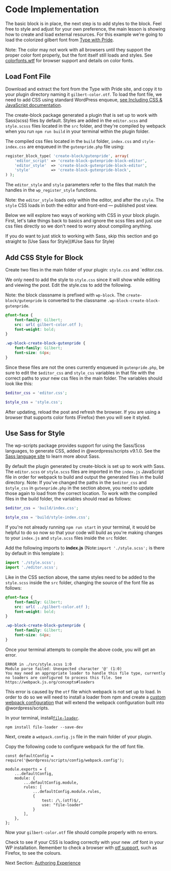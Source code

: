 # Code Implementation

The basic block is in place, the next step is to add styles to the block. Feel free to style and adjust for your own preference, the main lesson is showing how to create and load external resources. For this example we're going to load the colorized gilbert font from [Type with Pride](https://www.typewithpride.com/).

Note: The color may not work with all browsers until they support the proper color font properly, but the font itself still loads and styles. See [colorfonts.wtf](https://www.colorfonts.wtf/) for browser support and details on color fonts.

## Load Font File

Download and extract the font from the Type with Pride site, and copy it to your plugin directory naming it `gilbert-color.otf`. To load the font file, we need to add CSS using standard WordPress enqueue, [see Including CSS & JavaScript documentation](https://developer.wordpress.org/themes/basics/including-css-javascript/).

The create-block package generated a plugin that is set up to work with Sass(scss) files by default. Styles are added in the `editor.scss` and `style.scsss` files located in the `src` folder, and they're compiled by webpack when you run `npm run build` in your terminal within the plugin folder. 

The compiled css files located in the `build` folder, `index.css` and `style-index.css` are enqueued in the `gutenpride.php` file using: 

```php
register_block_type( 'create-block/gutenpride', array(
    'editor_script' => 'create-block-gutenpride-block-editor',
    'editor_style'  => 'create-block-gutenpride-block-editor',
    'style'         => 'create-block-gutenpride-block',
) );
```

The `editor_style` and `style` parameters refer to the files that match the handles in the `wp_register_style` functions.

Note: the `editor_style` loads only within the editor, and after the `style`. The `style` CSS loads in both the editor and front-end — published post view.

Below we will explore two ways of working with CSS in your block plugin. First, let's take things back to basics and ignore the scss files and just use css files directly so we don't need to worry about compiling anything. 

If you do want to just stick to working with Sass, skip this section and go straight to [Use Sass for Style](#Use Sass for Style)  

## Add CSS Style for Block

Create two files in the main folder of your plugin: `style.css` and `editor.css. 

We only need to add the style to `style.css` since it will show while editing and viewing the post. Edit the style.css to add the following.

Note: the block classname is prefixed with `wp-block`. The `create-block/gutenpride` is converted to the classname `.wp-block-create-block-gutenpride`.

```css
@font-face {
	font-family: Gilbert;
	src: url( gilbert-color.otf );
	font-weight: bold;
}

.wp-block-create-block-gutenpride {
	font-family: Gilbert;
	font-size: 64px;
}
```

Since these files are not the ones currently enqueued in `gutenpride.php`, be sure to edit the `$editor_css` and `style_css` variables in that file with the correct paths to your new css files in the main folder. The variables should look like this: 

```php
$editor_css = 'editor.css';

$style_css = 'style.css';
```

After updating, reload the post and refresh the browser. If you are using a browser that supports color fonts (Firefox) then you will see it styled.

## Use Sass for Style 
The wp-scripts package provides support for using the Sass/Scss languages, to generate CSS, added in @wordpress/scripts v9.1.0. See the [Sass language site](https://sass-lang.com/) to learn more about Sass.

By default the plugin generated by create-block is set up to work with Sass. The `editor.scss` or `style.scss` files are imported in the `index.js` JavaScript file in order for webpack to build and output the generated files in the build directory. Note: If you've changed the paths in the `$editor_css` and `$style_css` in `gutenpride.php` in the section above, you need to update those again to load from the correct location. To work with the compiled files in the build folder, the variables should read as follows: 

```php
$editor_css = 'build/index.css';

$style_css = 'build/style-index.css';
```

If you're not already running `npm run start` in your terminal, it would be helpful to do so now so that your code will build as you're making changes to your `index.js` and `style.scss` files inside the `src` folder. 

Add the following imports to **index.js** (Note:`import './style.scss';` is there by default in this template ):

```js
import './style.scss';
import './editor.scss';

```

Like in the CSS section above, the same styles need to be added to the `style.scss` inside the `src` folder, changing the source of the font file as follows: 

```css
@font-face {
	font-family: Gilbert;
	src: url( ../gilbert-color.otf );
	font-weight: bold;
}

.wp-block-create-block-gutenpride {
	font-family: Gilbert;
	font-size: 64px;
}
```

Once your terminal attempts to compile the above code, you will get an error. 

```
ERROR in ./src/style.scss 1:0
Module parse failed: Unexpected character '@' (1:0)
You may need an appropriate loader to handle this file type, currently no loaders are configured to process this file. See https://webpack.js.org/concepts#loaders

```

This error is caused by the `otf` file which webpack is not set up to load. In order to do so we will need to install a loader from npm and create a [custom webpack configuration](https://developer.wordpress.org/block-editor/packages/packages-scripts/#provide-your-own-webpack-config) that will extend the webpack configuration built into @wordpress/scripts. 

In your terminal, install[`file-loader`](https://webpack.js.org/loaders/file-loader/). 

`npm install file-loader --save-dev`

Next, create a `webpack.config.js` file in the main folder of your plugin. 

Copy the following code to configure webpack for the otf font file. 

```JS
const defaultConfig = require('@wordpress/scripts/config/webpack.config');

module.exports = {
	...defaultConfig,
	module: {
		...defaultConfig.module,
		rules: [
			...defaultConfig.module.rules,
			{
				test: /\.(otf)$/,
				use: "file-loader"
			}
		],
	},
};
```

Now your `gilbert-color.otf` file should compile properly with no errors. 

Check to see if your CSS is loading correctly with your new .otf font in your WP installation. Remember to check a browser with [otf support](https://www.colorfonts.wtf/), such as Firefox, to see the colours.

Next Section: [Authoring Experience](/docs/designers-developers/developers/tutorials/create-block/author-experience.md)
